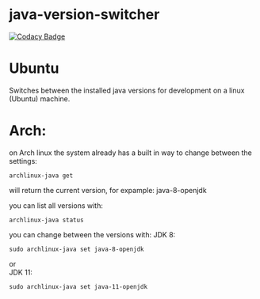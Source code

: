# java-version-switcher

[![Codacy Badge](https://api.codacy.com/project/badge/Grade/023134a2c4b149d4a7b5e8392214a167)](https://www.codacy.com/app/joergi/java-version-switcher?utm_source=github.com&utm_medium=referral&utm_content=joergi/java-version-switcher&utm_campaign=badger)

# Ubuntu
Switches between the installed java versions for development on a linux (Ubuntu) machine.

# Arch:
on Arch linux the system already has a built in way to change between the settings:

```
archlinux-java get
```
will return the current version, for expample: java-8-openjdk

you can list all versions with: 
```
archlinux-java status
```
you can change between the versions with: 
JDK 8:
```
sudo archlinux-java set java-8-openjdk
```
or   
JDK 11:
```
sudo archlinux-java set java-11-openjdk
```
